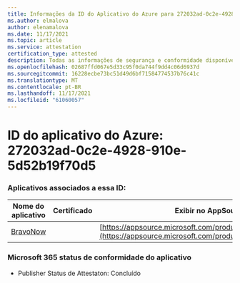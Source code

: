 ```yaml
---
title: Informações da ID do Aplicativo do Azure para 272032ad-0c2e-4928-910e-5d52b19f70d5
ms.author: elmalova
author: elenamalova
ms.date: 11/17/2021
ms.topic: article
ms.service: attestation
certification_type: attested
description: Todas as informações de segurança e conformidade disponíveis para 272032ad-0c2e-4928-910e-5d52b19f70d5.
ms.openlocfilehash: 02687ffd067e5d33c95f0da744f9dd4c06d6937d
ms.sourcegitcommit: 16228ecbe73bc51d49d6bf71584774537b76c41c
ms.translationtype: MT
ms.contentlocale: pt-BR
ms.lasthandoff: 11/17/2021
ms.locfileid: "61060057"
---
```

# <a name="azure-app-id-272032ad-0c2e-4928-910e-5d52b19f70d5"></a>ID do aplicativo do Azure: 272032ad-0c2e-4928-910e-5d52b19f70d5


### <a name="apps-associated-with-this-id"></a>Aplicativos associados a essa ID:
| **Nome do aplicativo** | **Certificado** | **Exibir no AppSource** |
|--------------|---------------|-----------------------|
| [BravoNow](https://docs.microsoft.com/microsoft-365-app-certification/forward/WA200000157) |  | [https://appsource.microsoft.com/product/office/WA200000157](https://appsource.microsoft.com/product/office/WA200000157) |

### <a name="microsoft-365-app-compliance-status"></a>Microsoft 365 status de conformidade do aplicativo
- Publisher Status de Attestaton: Concluído
